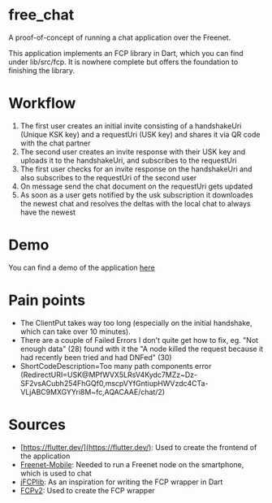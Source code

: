 # free_chat

A proof-of-concept of running a chat application over the Freenet.

This application implements an FCP library in Dart, which you can find under lib/src/fcp.
It is nowhere complete but offers the foundation to finishing the library.


# Workflow
1. The first user creates an initial invite consisting of a handshakeUri (Unique KSK key) and a requestUri (USK key) and shares it via QR code with the chat partner
2. The second user creates an invite response with their USK key and uploads it to the handshakeUri, and subscribes to the requestUri
3. The first user checks for an invite response on the handshakeUri and also subscribes to the requestUri of the second user
4. On message send the chat document on the requestUri gets updated
5. As soon as a user gets notified by the usk subscription it downloades the newest chat and resolves the deltas with the local chat to always have the newest

# Demo
You can find a demo of the application [here](https://youtu.be/BP_sBDDAPgU)

# Pain points
- The ClientPut takes way too long (especially on the initial handshake, which can take over 10 minutes).
- There are a couple of Failed Errors I don't quite get how to fix, eg. "Not enough data" (28) found with it the "A node killed the request because it had recently been tried and had DNFed" (30)
- ShortCodeDescription=Too many path components error (RedirectURI=USK@MPfWVX5LRsV4Kydc7MZz~Dz-SF2vsACubh254FhGQf0,mscpVYfGntiupHWVzdc4CTa-VLjABC9MXGYYri8M~fc,AQACAAE/chat/2)
# Sources
- [https://flutter.dev/](https://flutter.dev/): Used to create the frontend of the application
- [Freenet-Mobile](https://github.com/freenet-mobile/app): Needed to run a Freenet node on the smartphone, which is used to chat
- [jFCPlib](https://github.com/Bombe/jFCPlib): As an inspiration for writing the FCP wrapper in Dart
- [FCPv2](https://github.com/freenet/wiki/wiki/FCPv2): Used to create the FCP wrapper